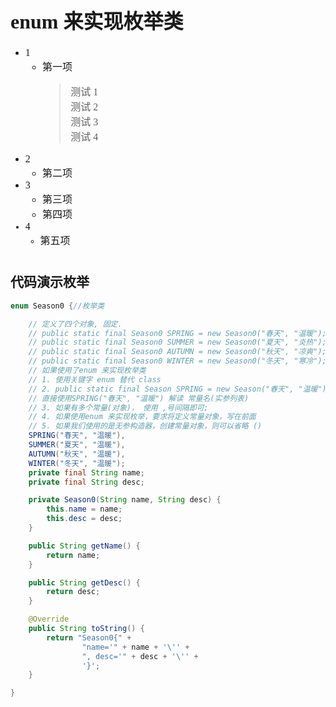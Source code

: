 <font face="微软雅黑">  
<font size=3>

# **enum 来实现枚举类**

- 1
  - 第一项
    > 测试 1  
    > 测试 2  
    > 测试 3  
    > 测试 4
- 2
  - 第二项
- 3
  - 第三项
  - 第四项
- 4
  - 第五项
    </font>

#

## **代码演示枚举**

```java
enum Season0 {//枚举类

    // 定义了四个对象, 固定.
    // public static final Season0 SPRING = new Season0("春天", "温暖");
    // public static final Season0 SUMMER = new Season0("夏天", "炎热");
    // public static final Season0 AUTUMN = new Season0("秋天", "凉爽");
    // public static final Season0 WINTER = new Season0("冬天", "寒冷");
    // 如果使用了enum 来实现枚举类
    // 1. 使用关键字 enum 替代 class
    // 2. public static final Season SPRING = new Season("春天", "温暖")
    // 直接使用SPRING("春天", "温暖") 解读 常量名(实参列表)
    // 3. 如果有多个常量(对象)， 使用 ,号间隔即可;
    // 4. 如果使用enum 来实现枚举，要求将定义常量对象，写在前面
    // 5. 如果我们使用的是无参构造器，创建常量对象，则可以省略 ()
    SPRING("春天", "温暖"),
    SUMMER("夏天", "温暖"),
    AUTUMN("秋天", "温暖"),
    WINTER("冬天", "温暖");
    private final String name;
    private final String desc;

    private Season0(String name, String desc) {
        this.name = name;
        this.desc = desc;
    }

    public String getName() {
        return name;
    }

    public String getDesc() {
        return desc;
    }

    @Override
    public String toString() {
        return "Season0{" +
                "name='" + name + '\'' +
                ", desc='" + desc + '\'' +
                '}';
    }

}

```

##
